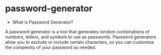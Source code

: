 # password-generator

- What is Password Generator?

A password generator is a tool that generates random combinations of numbers, letters, and symbols to use as passwords. Password generators allow you to exclude or include certain characters, so you can customize the complexity of your password as needed.
